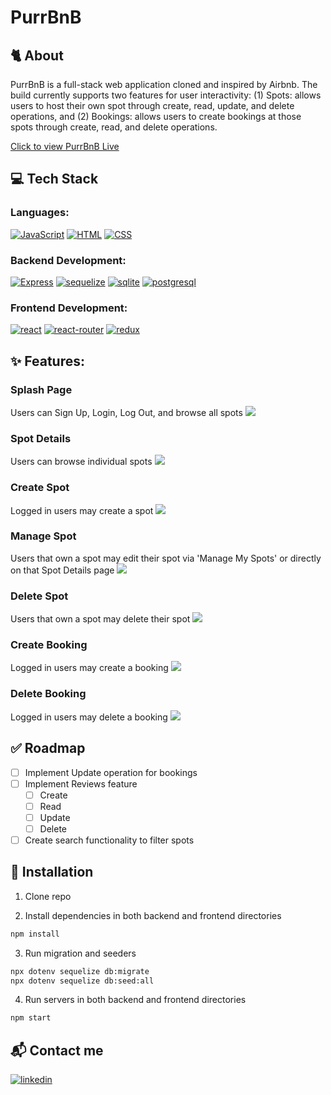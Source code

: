 # PurrBnB

## 🐈 **About**

PurrBnB is a full-stack web application cloned and inspired by Airbnb. The build currently supports two features for user interactivity: (1) Spots: allows users to host their own spot through create, read, update, and delete operations, and (2) Bookings: allows users to create bookings at those spots through create, read, and delete operations.

[Click to view PurrBnB Live](https://airbnb-clone-4afc.onrender.com/)

## 💻 **Tech Stack**

### Languages:

[![JavaScript][javascript-shield]][javascript-url]
[![HTML][html-shield]][html-url]
[![CSS][css-shield]][css-url]

### Backend Development:

[![Express][express-shield]][express-url]
[![sequelize][sequelize-shield]][sequelize-url]
[![sqlite][sqlite-shield]][sqlite-url]
[![postgresql][postgresql-shield]][postgresql-url]

### Frontend Development:

[![react][react-shield]][react-url]
[![react-router][react-router-shield]][react-router-url]
[![redux][redux-shield]][redux-url]

## ✨ **Features**:

### Splash Page

Users can Sign Up, Login, Log Out, and browse all spots
<img src="https://i.imgur.com/ckVEkrw.gif">

### Spot Details

Users can browse individual spots
<img src="https://i.imgur.com/6cYKXik.gif">

### Create Spot

Logged in users may create a spot
<img src="https://i.imgur.com/M8bdcvC.gif">

### Manage Spot

Users that own a spot may edit their spot via 'Manage My Spots' or directly on that Spot Details page
<img src="https://i.imgur.com/okW0U1A.gif">

### Delete Spot

Users that own a spot may delete their spot
<img src="https://i.imgur.com/QSlGYYB.gifv">

### Create Booking

Logged in users may create a booking
<img src="https://i.imgur.com/nBIfIiX.gif">

### Delete Booking

Logged in users may delete a booking
<img src="https://i.imgur.com/q9Cdk0a.gif">

## ✅ Roadmap

- [ ] Implement Update operation for bookings
- [ ] Implement Reviews feature
  - [ ] Create
  - [ ] Read
  - [ ] Update
  - [ ] Delete
- [ ] Create search functionality to filter spots

## 📁 Installation

1. Clone repo

2. Install dependencies in both backend and frontend directories

```sh
npm install
```

3. Run migration and seeders

```sh
npx dotenv sequelize db:migrate
npx dotenv sequelize db:seed:all
```

4. Run servers in both backend and frontend directories

```sh
npm start
```

## 📬 Contact me

[![linkedin][linkedin-shield]][linkedin-url]

<!-- MARKDOWN LINKS & IMAGES -->

[javascript-shield]: https://img.shields.io/badge/JavaScript-323330?style=for-the-badge&logo=javascript&logoColor=F7DF1E
[html-shield]: https://img.shields.io/badge/HTML5-E34F26?style=for-the-badge&logo=html5&logoColor=white
[css-shield]: https://img.shields.io/badge/CSS-239120?&style=for-the-badge&logo=css3&logoColor=white
[express-shield]: https://img.shields.io/badge/Express.js-404D59?style=for-the-badge
[sequelize-shield]: https://img.shields.io/badge/sequelize-323330?style=for-the-badge&logo=sequelize&logoColor=blue
[sqlite-shield]: https://img.shields.io/badge/SQLite-07405E?style=for-the-badge&logo=sqlite&logoColor=white
[postgresql-shield]: https://img.shields.io/badge/PostgreSQL-316192?style=for-the-badge&logo=postgresql&logoColor=white
[react-shield]: https://img.shields.io/badge/React-20232A?style=for-the-badge&logo=react&logoColor=61DAFB
[react-router-shield]: https://img.shields.io/badge/React_Router-CA4245?style=for-the-badge&logo=react-router&logoColor=white
[redux-shield]: https://img.shields.io/badge/Redux-593D88?style=for-the-badge&logo=redux&logoColor=white
[linkedin-shield]: https://img.shields.io/badge/LinkedIn-0077B5?style=for-the-badge&logo=linkedin&logoColor=white
[javascript-url]: https://www.javascript.com/
[html-url]: https://www.w3.org/html/
[css-url]: https://www.w3.org/Style/CSS/Overview.en.html
[express-url]: https://expressjs.com/
[sequelize-url]: https://sequelize.org/
[sqlite-url]: https://www.sqlite.org/index.html
[postgresql-url]: https://www.postgresql.org/
[react-url]: https://reactjs.org/
[react-router-url]: https://reactrouter.com/en/main
[redux-url]: https://redux.js.org/
[linkedin-url]: https://www.linkedin.com/in/nguyenpeterviet/
